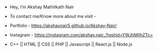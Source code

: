 - Hey, I’m Akshay Mathilkath Nair
- To contact me/Know more about me visit - 
-    Portfolio - https://akshaynair5.github.io/Akshay-Nair/
-    Instagram - https://instagram.com/akshay.nair_?igshid=YWJhMjlhZTc=

- C++ || HTML || CSS || PHP || Javascript || React.js || Node.js

<!---
akshaynair5/akshaynair5 is a ✨ special ✨ repository because its `README.md` (this file) appears on your GitHub profile.
You can click the Preview link to take a look at your changes.
--->
